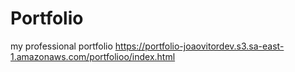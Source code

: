 # Portfolio
my professional portfolio
https://portfolio-joaovitordev.s3.sa-east-1.amazonaws.com/portfolioo/index.html
